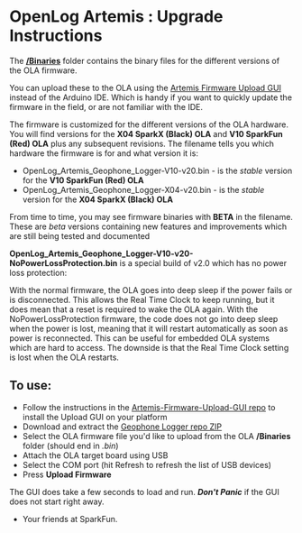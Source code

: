 # OpenLog Artemis : Upgrade Instructions

The [**/Binaries**](./Binaries) folder contains the binary files for the different versions of the OLA firmware.

You can upload these to the OLA using the [Artemis Firmware Upload GUI](https://github.com/sparkfun/Artemis-Firmware-Upload-GUI) instead of the Arduino IDE.
Which is handy if you want to quickly update the firmware in the field, or are not familiar with the IDE.

The firmware is customized for the different versions of the OLA hardware. You will find versions for the **X04 SparkX (Black) OLA** and **V10 SparkFun (Red) OLA** plus any subsequent revisions. The filename tells you which hardware the firmware is for and what version it is:

* OpenLog_Artemis_Geophone_Logger-V10-v20.bin - is the _stable_ version for the **V10 SparkFun (Red) OLA**
* OpenLog_Artemis_Geophone_Logger-X04-v20.bin - is the _stable_ version for the **X04 SparkX (Black) OLA**

From time to time, you may see firmware binaries with **BETA** in the filename. These are _beta_ versions containing new features and improvements which are still being tested and documented

**OpenLog_Artemis_Geophone_Logger-V10-v20-NoPowerLossProtection.bin** is a special build of v2.0 which has no power loss protection:

With the normal firmware, the OLA goes into deep sleep if the power fails or is disconnected. This allows the Real Time Clock to keep running, but it does mean that a reset is required to wake the OLA again.
With the NoPowerLossProtection firmware, the code does not go into deep sleep when the power is lost, meaning that it will restart automatically as soon as power is reconnected.
This can be useful for embedded OLA systems which are hard to access. The downside is that the Real Time Clock setting is lost when the OLA restarts.

## To use:

* Follow the instructions in the [Artemis-Firmware-Upload-GUI repo](https://github.com/sparkfun/Artemis-Firmware-Upload-GUI) to install the Upload GUI on your platform
* Download and extract the [Geophone Logger repo ZIP](https://github.com/sparkfun/OpenLog_Artemis_Geophone_Logger/archive/main.zip)
* Select the OLA firmware file you'd like to upload from the OLA **/Binaries** folder (should end in *.bin*)
* Attach the OLA target board using USB
* Select the COM port (hit Refresh to refresh the list of USB devices)
* Press **Upload Firmware**

The GUI does take a few seconds to load and run. _**Don't Panic**_ if the GUI does not start right away.

- Your friends at SparkFun.
